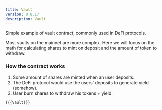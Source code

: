 ```yaml
---
title: Vault
version: 0.8.17
description: Vault
---
```


Simple example of vault contract, commonly used in DeFi protocols.

Most vaults on the mainnet are more complex. Here we will focus on the math for calculating shares to mint on deposit and the amount of token to withdraw.

### How the contract works

1. Some amount of shares are minted when an user deposits.
2. The DeFi protocol would use the users' deposits to generate yield (somehow).
3. User burn shares to withdraw his tokens + yield.

```solidity
{{{Vault}}}
```
